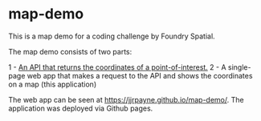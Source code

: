 # map-demo
This is a map demo for a coding challenge by Foundry Spatial.

The map demo consists of two parts:

1 - [An API that returns the coordinates of a point-of-interest.](https://github.com/jjrpayne/poi-api)
2 - A single-page web app that makes a request to the API and shows the coordinates on a map (this application)

The web app can be seen at https://jjrpayne.github.io/map-demo/.
The application was deployed via Github pages.

